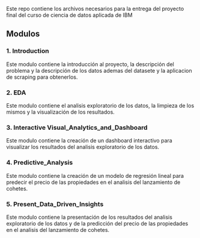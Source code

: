 Este repo contiene los archivos necesarios para la entrega del proyecto final del curso de ciencia de datos aplicada de IBM

## Modulos

### 1. Introduction

Este modulo contiene la introducción al proyecto, la descripción del problema y la descripción de los datos ademas del datasete y la aplicacion de scraping para obtenerlos.

### 2. EDA

Este modulo contiene el analisis exploratorio de los datos, la limpieza de los mismos y la visualización de los resultados.

### 3. Interactive Visual_Analytics_and_Dashboard

Este modulo contiene la creación de un dashboard interactivo para visualizar los resultados del analisis exploratorio de los datos.

### 4. Predictive_Analysis

Este modulo contiene la creación de un modelo de regresión lineal para predecir el precio de las propiedades en el analisis del lanzamiento de cohetes.

### 5. Present_Data_Driven_Insights

Este modulo contiene la presentación de los resultados del analisis exploratorio de los datos y de la predicción del precio de las propiedades en el analisis del lanzamiento de cohetes.
